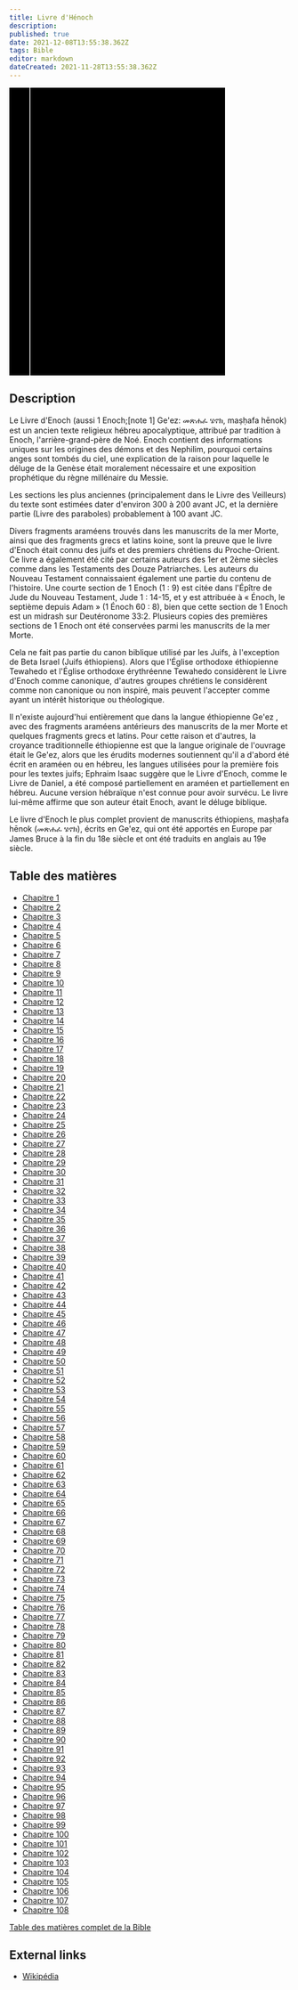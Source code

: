 ```yaml
---
title: Livre d'Hénoch
description: 
published: true
date: 2021-12-08T13:55:38.362Z
tags: Bible
editor: markdown
dateCreated: 2021-11-28T13:55:38.362Z
---
```


<div class="urantiapedia-book-front urantiapedia-book-bible">
<svg xmlns="http://www.w3.org/2000/svg"
	width="102.6mm" height="136.8mm"
	viewBox="0 0 102.6 136.8" version="1.1">
	<g transform="translate(-7,-5)">
		<rect width="9.6" height="136.8" x="7" y="5" />
		<rect width="96.9" height="136.8" x="17" y="5" />
		<text style="font-size:5px" x="61" y="22">APOCRYPHES</text>
		<text style="font-size:4px" x="61" y="125">French Louis Segond Bible, 1910</text>
		<text style="font-size:9px" x="61" y="60">Livre d'Hénoch</text>
	</g>
</svg>
</div>

## Description


Le Livre d'Enoch (aussi 1 Enoch;[note 1] Ge'ez: መጽሐፈ ሄኖክ, maṣḥafa hēnok) est un ancien texte religieux hébreu apocalyptique, attribué par tradition à Enoch, l'arrière-grand-père de Noé. Enoch contient des informations uniques sur les origines des démons et des Nephilim, pourquoi certains anges sont tombés du ciel, une explication de la raison pour laquelle le déluge de la Genèse était moralement nécessaire et une exposition prophétique du règne millénaire du Messie.

Les sections les plus anciennes (principalement dans le Livre des Veilleurs) du texte sont estimées dater d'environ 300 à 200 avant JC, et la dernière partie (Livre des paraboles) probablement à 100 avant JC.

Divers fragments araméens trouvés dans les manuscrits de la mer Morte, ainsi que des fragments grecs et latins koine, sont la preuve que le livre d'Enoch était connu des juifs et des premiers chrétiens du Proche-Orient. Ce livre a également été cité par certains auteurs des 1er et 2ème siècles comme dans les Testaments des Douze Patriarches. Les auteurs du Nouveau Testament connaissaient également une partie du contenu de l'histoire. Une courte section de 1 Enoch (1 : 9) est citée dans l'Épître de Jude du Nouveau Testament, Jude 1 : 14-15, et y est attribuée à « Énoch, le septième depuis Adam » (1 Énoch 60 : 8), bien que cette section de 1 Enoch est un midrash sur Deutéronome 33:2. Plusieurs copies des premières sections de 1 Enoch ont été conservées parmi les manuscrits de la mer Morte.

Cela ne fait pas partie du canon biblique utilisé par les Juifs, à l'exception de Beta Israel (Juifs éthiopiens). Alors que l'Église orthodoxe éthiopienne Tewahedo et l'Église orthodoxe érythréenne Tewahedo considèrent le Livre d'Enoch comme canonique, d'autres groupes chrétiens le considèrent comme non canonique ou non inspiré, mais peuvent l'accepter comme ayant un intérêt historique ou théologique.

Il n'existe aujourd'hui entièrement que dans la langue éthiopienne Ge'ez , avec des fragments araméens antérieurs des manuscrits de la mer Morte et quelques fragments grecs et latins. Pour cette raison et d'autres, la croyance traditionnelle éthiopienne est que la langue originale de l'ouvrage était le Ge'ez, alors que les érudits modernes soutiennent qu'il a d'abord été écrit en araméen ou en hébreu, les langues utilisées pour la première fois pour les textes juifs; Ephraim Isaac suggère que le Livre d'Enoch, comme le Livre de Daniel, a été composé partiellement en araméen et partiellement en hébreu. Aucune version hébraïque n'est connue pour avoir survécu. Le livre lui-même affirme que son auteur était Enoch, avant le déluge biblique.

Le livre d'Enoch le plus complet provient de manuscrits éthiopiens, maṣḥafa hēnok (መጽሐፈ ሄኖክ), écrits en Ge'ez, qui ont été apportés en Europe par James Bruce à la fin du 18e siècle et ont été traduits en anglais au 19e siècle.

## Table des matières

- [Chapitre 1](/fr/Bible/Book_of_Enoch/1)
- [Chapitre 2](/fr/Bible/Book_of_Enoch/2)
- [Chapitre 3](/fr/Bible/Book_of_Enoch/3)
- [Chapitre 4](/fr/Bible/Book_of_Enoch/4)
- [Chapitre 5](/fr/Bible/Book_of_Enoch/5)
- [Chapitre 6](/fr/Bible/Book_of_Enoch/6)
- [Chapitre 7](/fr/Bible/Book_of_Enoch/7)
- [Chapitre 8](/fr/Bible/Book_of_Enoch/8)
- [Chapitre 9](/fr/Bible/Book_of_Enoch/9)
- [Chapitre 10](/fr/Bible/Book_of_Enoch/10)
- [Chapitre 11](/fr/Bible/Book_of_Enoch/11)
- [Chapitre 12](/fr/Bible/Book_of_Enoch/12)
- [Chapitre 13](/fr/Bible/Book_of_Enoch/13)
- [Chapitre 14](/fr/Bible/Book_of_Enoch/14)
- [Chapitre 15](/fr/Bible/Book_of_Enoch/15)
- [Chapitre 16](/fr/Bible/Book_of_Enoch/16)
- [Chapitre 17](/fr/Bible/Book_of_Enoch/17)
- [Chapitre 18](/fr/Bible/Book_of_Enoch/18)
- [Chapitre 19](/fr/Bible/Book_of_Enoch/19)
- [Chapitre 20](/fr/Bible/Book_of_Enoch/20)
- [Chapitre 21](/fr/Bible/Book_of_Enoch/21)
- [Chapitre 22](/fr/Bible/Book_of_Enoch/22)
- [Chapitre 23](/fr/Bible/Book_of_Enoch/23)
- [Chapitre 24](/fr/Bible/Book_of_Enoch/24)
- [Chapitre 25](/fr/Bible/Book_of_Enoch/25)
- [Chapitre 26](/fr/Bible/Book_of_Enoch/26)
- [Chapitre 27](/fr/Bible/Book_of_Enoch/27)
- [Chapitre 28](/fr/Bible/Book_of_Enoch/28)
- [Chapitre 29](/fr/Bible/Book_of_Enoch/29)
- [Chapitre 30](/fr/Bible/Book_of_Enoch/30)
- [Chapitre 31](/fr/Bible/Book_of_Enoch/31)
- [Chapitre 32](/fr/Bible/Book_of_Enoch/32)
- [Chapitre 33](/fr/Bible/Book_of_Enoch/33)
- [Chapitre 34](/fr/Bible/Book_of_Enoch/34)
- [Chapitre 35](/fr/Bible/Book_of_Enoch/35)
- [Chapitre 36](/fr/Bible/Book_of_Enoch/36)
- [Chapitre 37](/fr/Bible/Book_of_Enoch/37)
- [Chapitre 38](/fr/Bible/Book_of_Enoch/38)
- [Chapitre 39](/fr/Bible/Book_of_Enoch/39)
- [Chapitre 40](/fr/Bible/Book_of_Enoch/40)
- [Chapitre 41](/fr/Bible/Book_of_Enoch/41)
- [Chapitre 42](/fr/Bible/Book_of_Enoch/42)
- [Chapitre 43](/fr/Bible/Book_of_Enoch/43)
- [Chapitre 44](/fr/Bible/Book_of_Enoch/44)
- [Chapitre 45](/fr/Bible/Book_of_Enoch/45)
- [Chapitre 46](/fr/Bible/Book_of_Enoch/46)
- [Chapitre 47](/fr/Bible/Book_of_Enoch/47)
- [Chapitre 48](/fr/Bible/Book_of_Enoch/48)
- [Chapitre 49](/fr/Bible/Book_of_Enoch/49)
- [Chapitre 50](/fr/Bible/Book_of_Enoch/50)
- [Chapitre 51](/fr/Bible/Book_of_Enoch/51)
- [Chapitre 52](/fr/Bible/Book_of_Enoch/52)
- [Chapitre 53](/fr/Bible/Book_of_Enoch/53)
- [Chapitre 54](/fr/Bible/Book_of_Enoch/54)
- [Chapitre 55](/fr/Bible/Book_of_Enoch/55)
- [Chapitre 56](/fr/Bible/Book_of_Enoch/56)
- [Chapitre 57](/fr/Bible/Book_of_Enoch/57)
- [Chapitre 58](/fr/Bible/Book_of_Enoch/58)
- [Chapitre 59](/fr/Bible/Book_of_Enoch/59)
- [Chapitre 60](/fr/Bible/Book_of_Enoch/60)
- [Chapitre 61](/fr/Bible/Book_of_Enoch/61)
- [Chapitre 62](/fr/Bible/Book_of_Enoch/62)
- [Chapitre 63](/fr/Bible/Book_of_Enoch/63)
- [Chapitre 64](/fr/Bible/Book_of_Enoch/64)
- [Chapitre 65](/fr/Bible/Book_of_Enoch/65)
- [Chapitre 66](/fr/Bible/Book_of_Enoch/66)
- [Chapitre 67](/fr/Bible/Book_of_Enoch/67)
- [Chapitre 68](/fr/Bible/Book_of_Enoch/68)
- [Chapitre 69](/fr/Bible/Book_of_Enoch/69)
- [Chapitre 70](/fr/Bible/Book_of_Enoch/70)
- [Chapitre 71](/fr/Bible/Book_of_Enoch/71)
- [Chapitre 72](/fr/Bible/Book_of_Enoch/72)
- [Chapitre 73](/fr/Bible/Book_of_Enoch/73)
- [Chapitre 74](/fr/Bible/Book_of_Enoch/74)
- [Chapitre 75](/fr/Bible/Book_of_Enoch/75)
- [Chapitre 76](/fr/Bible/Book_of_Enoch/76)
- [Chapitre 77](/fr/Bible/Book_of_Enoch/77)
- [Chapitre 78](/fr/Bible/Book_of_Enoch/78)
- [Chapitre 79](/fr/Bible/Book_of_Enoch/79)
- [Chapitre 80](/fr/Bible/Book_of_Enoch/80)
- [Chapitre 81](/fr/Bible/Book_of_Enoch/81)
- [Chapitre 82](/fr/Bible/Book_of_Enoch/82)
- [Chapitre 83](/fr/Bible/Book_of_Enoch/83)
- [Chapitre 84](/fr/Bible/Book_of_Enoch/84)
- [Chapitre 85](/fr/Bible/Book_of_Enoch/85)
- [Chapitre 86](/fr/Bible/Book_of_Enoch/86)
- [Chapitre 87](/fr/Bible/Book_of_Enoch/87)
- [Chapitre 88](/fr/Bible/Book_of_Enoch/88)
- [Chapitre 89](/fr/Bible/Book_of_Enoch/89)
- [Chapitre 90](/fr/Bible/Book_of_Enoch/90)
- [Chapitre 91](/fr/Bible/Book_of_Enoch/91)
- [Chapitre 92](/fr/Bible/Book_of_Enoch/92)
- [Chapitre 93](/fr/Bible/Book_of_Enoch/93)
- [Chapitre 94](/fr/Bible/Book_of_Enoch/94)
- [Chapitre 95](/fr/Bible/Book_of_Enoch/95)
- [Chapitre 96](/fr/Bible/Book_of_Enoch/96)
- [Chapitre 97](/fr/Bible/Book_of_Enoch/97)
- [Chapitre 98](/fr/Bible/Book_of_Enoch/98)
- [Chapitre 99](/fr/Bible/Book_of_Enoch/99)
- [Chapitre 100](/fr/Bible/Book_of_Enoch/100)
- [Chapitre 101](/fr/Bible/Book_of_Enoch/101)
- [Chapitre 102](/fr/Bible/Book_of_Enoch/102)
- [Chapitre 103](/fr/Bible/Book_of_Enoch/103)
- [Chapitre 104](/fr/Bible/Book_of_Enoch/104)
- [Chapitre 105](/fr/Bible/Book_of_Enoch/105)
- [Chapitre 106](/fr/Bible/Book_of_Enoch/106)
- [Chapitre 107](/fr/Bible/Book_of_Enoch/107)
- [Chapitre 108](/fr/Bible/Book_of_Enoch/108)


[Table des matières complet de la Bible](/fr/index/bible)


## External links

- [Wikipédia](https://en.wikipedia.org/wiki/Book_of_Enoch)